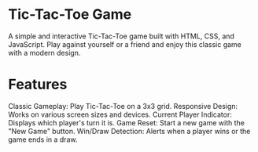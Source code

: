 # Tic-Tac-Toe Game
A simple and interactive Tic-Tac-Toe game built with HTML, CSS, and JavaScript. Play against yourself or a friend and enjoy this classic game with a modern design.
# Features
Classic Gameplay: Play Tic-Tac-Toe on a 3x3 grid.
Responsive Design: Works on various screen sizes and devices.
Current Player Indicator: Displays which player's turn it is.
Game Reset: Start a new game with the "New Game" button.
Win/Draw Detection: Alerts when a player wins or the game ends in a draw.
